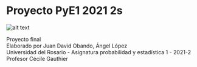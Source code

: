 # Proyecto PyE1 2021 2s
![alt text](https://www.urosario.edu.co/getattachment/ce5a32fd-771a-4804-a2a7-6af40a60f42c/Open-Positions-at-the-Department-of-Applied-Mathem)

                                                                    
   Proyecto final                                                  
   Elaborado por Juan David Obando, Ángel López                         
   Universidad del Rosario - Asignatura probabilidad y estadística 1 - 2021-2       
   Profesor Cécile Gauthier                                     
